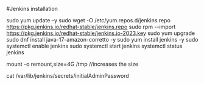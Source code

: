 #Jenkins installation 

sudo yum update –y
sudo wget -O /etc/yum.repos.d/jenkins.repo \
    https://pkg.jenkins.io/redhat-stable/jenkins.repo
sudo rpm --import https://pkg.jenkins.io/redhat-stable/jenkins.io-2023.key
sudo yum upgrade
sudo dnf install java-17-amazon-corretto -y
sudo yum install jenkins -y
sudo systemctl enable jenkins
sudo systemctl start jenkins
systemctl status jenkins

mount -o remount,size=4G /tmp   //increases the size

cat /var/lib/jenkins/secrets/initialAdminPassword
